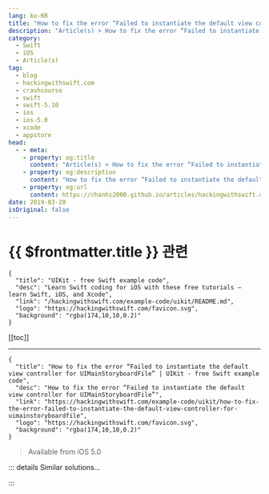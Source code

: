 ```yaml
---
lang: ko-KR
title: "How to fix the error “Failed to instantiate the default view controller for UIMainStoryboardFile”"
description: "Article(s) > How to fix the error “Failed to instantiate the default view controller for UIMainStoryboardFile”"
category:
  - Swift
  - iOS
  - Article(s)
tag: 
  - blog
  - hackingwithswift.com
  - crashcourse
  - swift
  - swift-5.10
  - ios
  - ios-5.0
  - xcode
  - appstore
head:
  - - meta:
    - property: og:title
      content: "Article(s) > How to fix the error “Failed to instantiate the default view controller for UIMainStoryboardFile”"
    - property: og:description
      content: "How to fix the error “Failed to instantiate the default view controller for UIMainStoryboardFile”"
    - property: og:url
      content: https://chanhi2000.github.io/articles/hackingwithswift.com/example-code/uikit/how-to-fix-the-error-failed-to-instantiate-the-default-view-controller-for-uimainstoryboardfile.html
date: 2019-03-28
isOriginal: false
---
```


# {{ $frontmatter.title }} 관련

```component VPCard
{
  "title": "UIKit - free Swift example code",
  "desc": "Learn Swift coding for iOS with these free tutorials – learn Swift, iOS, and Xcode",
  "link": "/hackingwithswift.com/example-code/uikit/README.md",
  "logo": "https://hackingwithswift.com/favicon.svg",
  "background": "rgba(174,10,10,0.2)"
}
```

[[toc]]

---

```component VPCard
{
  "title": "How to fix the error “Failed to instantiate the default view controller for UIMainStoryboardFile” | UIKit - free Swift example code",
  "desc": "How to fix the error “Failed to instantiate the default view controller for UIMainStoryboardFile”",
  "link": "https://hackingwithswift.com/example-code/uikit/how-to-fix-the-error-failed-to-instantiate-the-default-view-controller-for-uimainstoryboardfile",
  "logo": "https://hackingwithswift.com/favicon.svg",
  "background": "rgba(174,10,10,0.2)"
}
```

> Available from iOS 5.0

<!-- TODO: 작성 -->

<!--
This error happens due to a simple mistake in your storyboard, and it’s easy to fix. When your app starts, iOS needs to know precisely which view controller needs to be shown first – known as your default view controller.

If you accidentally deleted that view controller, or otherwise made it not the default, then you’ll see the error “Failed to instantiate the default view controller for UIMainStoryboardFile 'Main' - perhaps the designated entry point is not set?” when your app launches, along with a plain black screen.

To fix the problem, open your Main.storyboard file and find whichever view controller you want to be shown when your app first runs. When it’s selected, go to the attributes inspector and check the box marked “Is Initial View Controller”. You should see a right-facing arrow appear to the left of that view controller, showing that it’s your storyboard’s entry point.

-->

::: details Similar solutions…

<!--
/example-code/xcode/how-to-fix-the-error-view-controller-is-unreachable-because-it-has-no-entry-points-and-no-identifier-for-runtime-access">How to fix the error “View controller is unreachable because it has no entry points and no identifier for runtime access” 
/example-code/uikit/fixing-failed-to-obtain-a-cell-from-its-datasource">Fixing "Failed to obtain a cell from its DataSource" 
/quick-start/swiftui/swiftui-tips-and-tricks">SwiftUI tips and tricks 
/example-code/uikit/how-to-use-view-controller-containment">How to use view controller containment 
/quick-start/swiftui/how-to-fix-fatal-error-no-observableobject-of-type-sometype-found">How to fix “Fatal error: No ObservableObject of type SomeType found”</a>
-->

:::

